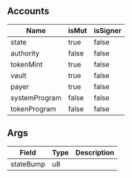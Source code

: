 ## Accounts
|Name|isMut|isSigner|
|--|--|--|
| state | true | false |
| authority | false | false |
| tokenMint | true | false |
| vault | true | false |
| payer | true | false |
| systemProgram | false | false |
| tokenProgram | false | false |
## Args
| Field | Type | Description |
|--|--|--|
| stateBump |  u8 | |
